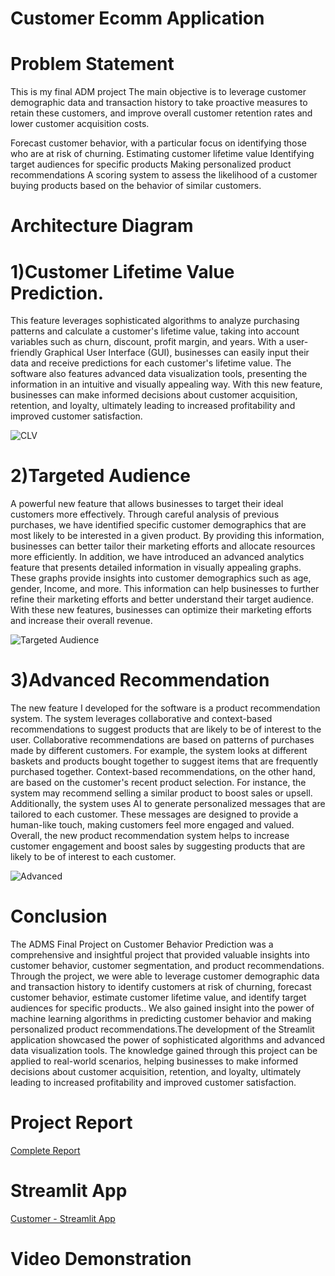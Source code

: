# Customer Ecomm Application

# Problem Statement 
This is my final ADM project 
The main objective is to leverage customer demographic data and transaction history to take proactive measures to retain these customers, and improve overall customer retention rates and lower customer acquisition costs.

Forecast customer behavior, with a particular focus on identifying those who are at risk of churning.
Estimating customer lifetime value
Identifying target audiences for specific products
Making personalized product recommendations
A scoring system to assess the likelihood of a customer buying products based on the behavior of similar customers.


# Architecture Diagram

# 1)Customer Lifetime Value Prediction. 

This feature leverages sophisticated algorithms to analyze purchasing patterns and calculate a customer's lifetime value, taking into account variables such as churn, discount, profit margin, and years. With a user-friendly Graphical User Interface (GUI), businesses can easily input their data and receive predictions for each customer's lifetime value. The software also features advanced data visualization tools, presenting the information in an intuitive and visually appealing way. With this new feature, businesses can make informed decisions about customer acquisition, retention, and loyalty, ultimately leading to increased profitability and improved customer satisfaction.

![CLV](https://github.com/Clarison/CustomerAnalysis/blob/main/Customer%20Life%20Time%20Predictions.jpeg)

# 2)Targeted Audience 

A powerful new feature that allows businesses to target their ideal customers more effectively. Through careful analysis of previous purchases, we have identified specific customer demographics that are most likely to be interested in a given product. By providing this information, businesses can better tailor their marketing efforts and allocate resources more efficiently. In addition, we have introduced an advanced analytics feature that presents detailed information in visually appealing graphs. These graphs provide insights into customer demographics such as age, gender, Income, and more. This information can help businesses to further refine their marketing efforts and better understand their target audience. With these new features, businesses can optimize their marketing efforts and increase their overall revenue.

![Targeted Audience](https://github.com/Clarison/CustomerAnalysis/blob/main/Targeted%20Customers.jpeg)

# 3)Advanced Recommendation 

The new feature I developed for the software is a product recommendation system. The system leverages collaborative and context-based recommendations to suggest products that are likely to be of interest to the user. Collaborative recommendations are based on patterns of purchases made by different customers. For example, the system looks at different baskets and products bought together to suggest items that are frequently purchased together. Context-based recommendations, on the other hand, are based on the customer's recent product selection. For instance, the system may recommend selling a similar product to boost sales or upsell. Additionally, the system uses AI to generate personalized messages that are tailored to each customer. These messages are designed to provide a human-like touch, making customers feel more engaged and valued. Overall, the new product recommendation system helps to increase customer engagement and boost sales by suggesting products that are likely to be of interest to each customer.

![Advanced](https://github.com/Clarison/CustomerAnalysis/blob/main/Advanced%20Recommendation.jpeg)


# Conclusion 
The ADMS Final Project on Customer Behavior Prediction was a comprehensive and insightful project that provided valuable insights into customer behavior, customer segmentation, and product recommendations. Through the project, we were able to leverage customer demographic data and transaction history to identify customers at risk of churning, forecast customer behavior, estimate customer lifetime value, and identify target audiences for specific products.. We also gained insight into the power of machine learning algorithms in predicting customer behavior and making personalized product recommendations.The development of the Streamlit application showcased the power of sophisticated algorithms and advanced data visualization tools. The knowledge gained through this project can be applied to real-world scenarios, helping businesses to make informed decisions about customer acquisition, retention, and loyalty, ultimately leading to increased profitability and improved customer satisfaction.

# Project Report
[Complete Report](https://codelabs-preview.appspot.com/?file_id=1IMVZ9iy81tuB0RLEO7Sc6-41u111pKCpwhuySra8QCo#0)

# Streamlit App
[Customer - Streamlit App](https://clarison-customeranalysis-thefinalone-vig128.streamlit.app/Customer_Lifetime_Spend_Prediction)

# Video Demonstration

